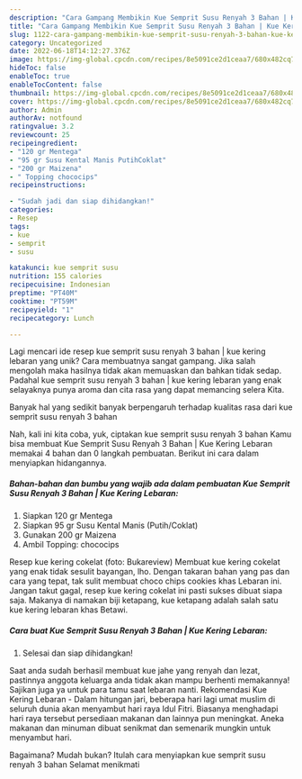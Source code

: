 ```yaml
---
description: "Cara Gampang Membikin Kue Semprit Susu Renyah 3 Bahan | Kue Kering Lebaran yang Bisa Manjain Lidah"
title: "Cara Gampang Membikin Kue Semprit Susu Renyah 3 Bahan | Kue Kering Lebaran yang Bisa Manjain Lidah"
slug: 1122-cara-gampang-membikin-kue-semprit-susu-renyah-3-bahan-kue-kering-lebaran-yang-bisa-manjain-lidah
category: Uncategorized
date: 2022-06-18T14:12:27.376Z
image: https://img-global.cpcdn.com/recipes/8e5091ce2d1ceaa7/680x482cq70/kue-semprit-susu-renyah-3-bahan-kue-kering-lebaran-foto-resep-utama.jpg
hideToc: false
enableToc: true
enableTocContent: false
thumbnail: https://img-global.cpcdn.com/recipes/8e5091ce2d1ceaa7/680x482cq70/kue-semprit-susu-renyah-3-bahan-kue-kering-lebaran-foto-resep-utama.jpg
cover: https://img-global.cpcdn.com/recipes/8e5091ce2d1ceaa7/680x482cq70/kue-semprit-susu-renyah-3-bahan-kue-kering-lebaran-foto-resep-utama.jpg
author: Admin
authorAv: notfound
ratingvalue: 3.2
reviewcount: 25
recipeingredient:
- "120 gr Mentega"
- "95 gr Susu Kental Manis PutihCoklat"
- "200 gr Maizena"
- " Topping chococips"
recipeinstructions:

- "Sudah jadi dan siap dihidangkan!"
categories:
- Resep
tags:
- kue
- semprit
- susu

katakunci: kue semprit susu 
nutrition: 155 calories
recipecuisine: Indonesian
preptime: "PT40M"
cooktime: "PT59M"
recipeyield: "1"
recipecategory: Lunch

---
```





Lagi mencari ide resep kue semprit susu renyah 3 bahan | kue kering lebaran yang unik? Cara membuatnya sangat gampang. Jika salah mengolah maka hasilnya tidak akan memuaskan dan bahkan tidak sedap. Padahal kue semprit susu renyah 3 bahan | kue kering lebaran yang enak selayaknya punya aroma dan cita rasa yang dapat memancing selera Kita.





Banyak hal yang sedikit banyak berpengaruh terhadap kualitas rasa dari kue semprit susu renyah 3 bahan 





Nah, kali ini kita coba, yuk, ciptakan kue semprit susu renyah 3 bahan  Kamu bisa membuat Kue Semprit Susu Renyah 3 Bahan | Kue Kering Lebaran memakai 4 bahan dan 0 langkah pembuatan. Berikut ini cara dalam menyiapkan hidangannya.

<!--inarticleads1-->

##### Bahan-bahan dan bumbu yang wajib ada dalam pembuatan Kue Semprit Susu Renyah 3 Bahan | Kue Kering Lebaran:

1. Siapkan 120 gr Mentega
1. Siapkan 95 gr Susu Kental Manis (Putih/Coklat)
1. Gunakan 200 gr Maizena
1. Ambil  Topping: chococips


Resep kue kering cokelat (foto: Bukareview) Membuat kue kering cokelat yang enak tidak sesulit bayangan, lho. Dengan takaran bahan yang pas dan cara yang tepat, tak sulit membuat choco chips cookies khas Lebaran ini. Jangan takut gagal, resep kue kering cokelat ini pasti sukses dibuat siapa saja. Makanya di namakan biji ketapang, kue ketapang adalah salah satu kue kering lebaran khas Betawi. 

<!--inarticleads2-->

##### Cara buat Kue Semprit Susu Renyah 3 Bahan | Kue Kering Lebaran:


1. Selesai dan siap dihidangkan!

Saat anda sudah berhasil membuat kue jahe yang renyah dan lezat, pastinnya anggota keluarga anda tidak akan mampu berhenti memakannya! Sajikan juga ya untuk para tamu saat lebaran nanti. Rekomendasi Kue Kering Lebaran - Dalam hitungan jari, beberapa hari lagi umat muslim di seluruh dunia akan menyambut hari raya Idul Fitri. Biasanya menghadapi hari raya tersebut persediaan makanan dan lainnya pun meningkat. Aneka makanan dan minuman dibuat senikmat dan semenarik mungkin untuk menyambut hari. 

Bagaimana? Mudah bukan? Itulah cara menyiapkan kue semprit susu renyah 3 bahan  Selamat menikmati
